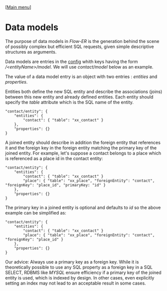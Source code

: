 [[Main menu](menu.md)]

Data models
===========

The purpose of data models in _Flow-ER_ is the generation behind the scene of possibly complex but efficient SQL requests, given simple descriptive structures as arguments.

Data models are entries in the [config](fr20Config) whith keys having the form _/\<entityName\>/model_. We will use _contact/model_ below as an example.

The value of a data model entry is an object with two entries : _entities_ and _properties_.

Entities both define the new SQL entity and describe the associations (joins) between this new entity and  already defined entities. Each entity should specify the _table_ attribute which is the SQL name of the entity.

    "contact/entity": {
        "entities": {
            "contact": { "table": "xx_contact" }
        },
        "properties": {}
    }

A joined entity should describe in addition the foreign entity that references it and the foreign key in the foreign entity matching the primary key of the joined entity. For example, let's suppose a contact belongs to a place which is referenced as a place id in the contact entity:

    "contact/entity": {
        "entities": {
            "contact": { "table": "xx_contact" }
            "place": { "table": "xx_place", "foreignEntity": "contact", "foreignKey": "place_id", "primaryKey: "id" }
        },
        "properties": {}
    }

The primary key in a joined entity is optional and defaults to _id_ so the above example can be simplified as:

    "contact/entity": {
        "entities": {
            "contact": { "table": "xx_contact" }
            "place": { "table": "xx_place", "foreignEntity": "contact", "foreignKey": "place_id" }
        },
        "properties": {}
    }

Our advice: Always use a primary key as a foreign key. While it is theoretically possible to use any SQL property as a foreign key in a SQL SELECT, RDBMS like _MYSQL_ ensure efficiency if a primary key of the joined entity is used, which is indexed by design. In other cases, even explicitly setting an index may not lead to an acceptable result in some cases.
